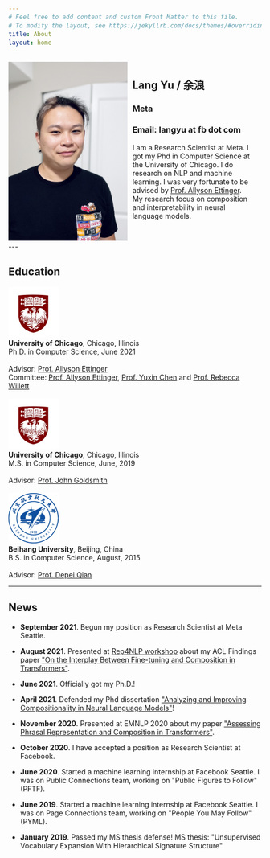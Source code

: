 ```yaml
---
# Feel free to add content and custom Front Matter to this file.
# To modify the layout, see https://jekyllrb.com/docs/themes/#overriding-theme-defaults
title: About
layout: home
---
```

<style>
    {
        box-sizing: border-box;
    }
    /* Set additional styling options for the columns*/
    .column {
    float: left;
    width: 47%;
    }

    .row:after {
    content: "";
    display: table;
    clear: both;
    }
</style>

<div class="row">
    <div class="column" style="padding-right: 10px">
        <img src="img/profile_pic.jpg" title="Lang" alt="Lang Profile Image">
    </div>
    <div class="column">
        <h2> Lang Yu / 余浪 </h2>
        <h3>Meta </h3>
        <h3> Email: langyu at fb dot com </h3>
        I am a Research Scientist at Meta. I got my Phd in Computer Science at the University of Chicago. I do research on NLP and machine learning. I was very fortunate to be advised by <a href="https://aetting.github.io">Prof. Allyson Ettinger</a>. My research focus on composition and interpretability in neural language models.
    </div>
</div>
---

## Education
<div class="container-grid">
  <div class="col col-1"><a href="https://www.uchicago.edu"><img alt="Uchicago Logo" src="img/uchicago.jpeg" width=100></a></div>
  <div class="col col-2">
    <b>University of Chicago</b>, Chicago, Illinois<BR/>
    Ph.D. in Computer Science, June 2021 <BR/><BR/>
    Advisor: <a href="https://aetting.github.io">Prof. Allyson Ettinger</a> <BR/>
    Committee: <a href="https://aetting.github.io">Prof. Allyson Ettinger</a>, <a href="https://yuxinchen.org">Prof. Yuxin Chen</a> and <a href="https://voices.uchicago.edu/willett/">Prof. Rebecca Willett</a>
  </div>
</div>
<BR/>
<div class="container-grid">
  <div class="col col-1"><a href="https://www.uchicago.edu"><img alt="Uchicago Logo" src="img/uchicago.jpeg" width=100></a></div>
  <div class="col col-2">
    <b>University of Chicago</b>, Chicago, Illinois<BR/>
    M.S. in Computer Science, June, 2019 <BR/><BR/>
    Advisor: <a href="https://linguistics.uchicago.edu/john-goldsmith">Prof. John Goldsmith</a>
  </div>
</div>
<BR/>
<div class="container-grid">
  <div class="col col-1"><a href="https://www.buaa.edu.cn"><img alt="Beihang Univ Logo" src="img/beihang.png" width=100></a></div>
  <div class="col col-2">
    <b>Beihang University</b>, Beijing, China<BR/>
    B.S. in Computer Science, August, 2015 <BR/><BR/>
    Advisor: <a href="http://scse.buaa.edu.cn/info/1121/2553.htm">Prof. Depei Qian</a>
  </div>
</div>

---

## News

- **September 2021**. Begun my position as Research Scientist at Meta Seattle.

- **August 2021**. Presented at [Rep4NLP workshop](https://sites.google.com/view/repl4nlp-2021/home) about my ACL Findings paper ["On the Interplay Between Fine-tuning and Composition in Transformers"](https://arxiv.org/pdf/2105.14668.pdf).

- **June 2021**. Officially got my Ph.D.!

- **April 2021**. Defended my Phd dissertation ["Analyzing and Improving Compositionality in Neural Language Models"](https://knowledge.uchicago.edu/record/3009)!

- **November 2020**. Presented at EMNLP 2020 about my paper ["Assessing Phrasal Representation and Composition in Transformers"](https://www.aclweb.org/anthology/2020.emnlp-main.397.pdf).

- **October 2020**. I have accepted a position as Research Scientist at Facebook.

- **June 2020**. Started a machine learning internship at Facebook Seattle. I was on Public Connections team, working on "Public Figures to Follow" (PFTF).

- **June 2019**. Started a machine learning internship at Facebook Seattle. I was on Page Connections team, working on "People You May Follow" (PYML).

- **January 2019**. Passed my MS thesis defense! MS thesis: "Unsupervised Vocabulary Expansion With Hierarchical Signature Structure"
